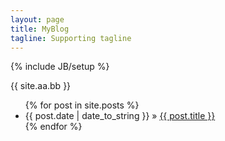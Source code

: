 ```yaml
---
layout: page
title: MyBlog
tagline: Supporting tagline
---
```

{% include JB/setup %}

<p>{{ site.aa.bb }}</p>
<ul class="posts">
  {% for post in site.posts %}
    <li><span>{{ post.date | date_to_string }}</span> &raquo; <a href="{{ site.BASE_PATH }}{{ post.url }}">{{ post.title }}</a></li>
  {% endfor %}
</ul>


